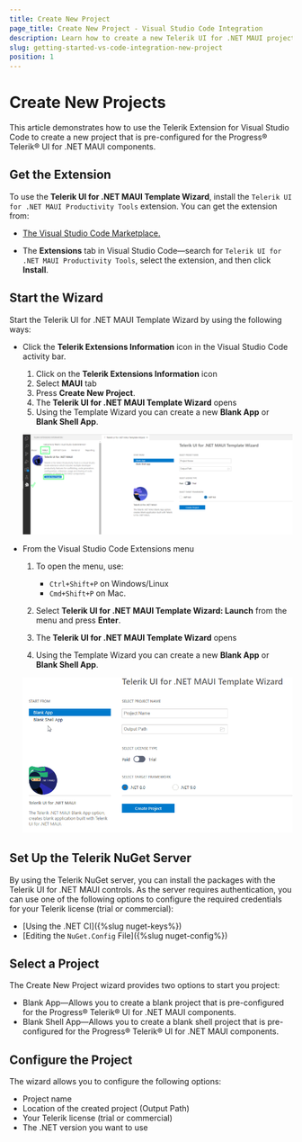```yaml
---
title: Create New Project
page_title: Create New Project - Visual Studio Code Integration
description: Learn how to create a new Telerik UI for .NET MAUI project with our Visual Studio Code Templates.
slug: getting-started-vs-code-integration-new-project
position: 1
---
```


# Create New Projects

This article demonstrates how to use the Telerik Extension for Visual Studio Code to create a new project that is pre-configured for the Progress&reg; Telerik&reg; UI for .NET MAUI components.

## Get the Extension

To use the **Telerik UI for .NET MAUI Template Wizard**, install the `Telerik UI for .NET MAUI Productivity Tools` extension. You can get the extension from:

* <a href="https://marketplace.visualstudio.com/items?itemName=TelerikInc.telerik-maui-productivity-tools" target="_blank">The Visual Studio Code Marketplace.</a>

* The **Extensions** tab in Visual Studio Code&mdash;search for `Telerik UI for .NET MAUI Productivity Tools`, select the extension, and then click **Install**.

## Start the Wizard

Start the Telerik UI for .NET MAUI Template Wizard by using the following ways:

* Click the **Telerik Extensions Information** icon in the Visual Studio Code activity bar.

    1. Click on the **Telerik Extensions Information** icon
    1. Select **MAUI** tab
    1. Press **Create New Project**.
    1. The **Telerik UI for .NET MAUI Template Wizard** opens
    1. Using the Template Wizard you can create a new **Blank App** or **Blank Shell App**.

    ![Telerik UI for .NET MAUI VS Code Extension](images/telerik-vs-code-extension.png)

* From the Visual Studio Code Extensions menu

    1. To open the menu, use:
        - `Ctrl+Shift+P` on Windows/Linux
        - `Cmd+Shift+P` on Mac.

    1. Select **Telerik UI for .NET MAUI Template Wizard: Launch** from the menu and press **Enter**. 
    1. The **Telerik UI for .NET MAUI Template Wizard** opens
    1. Using the Template Wizard you can create a new **Blank App** or **Blank Shell App**.

    ![Telerik UI for .NET MAUI VS Code snippets](images/MauiTemplateWizard.gif)

## Set Up the Telerik NuGet Server

By using the Telerik NuGet server, you can install the packages with the Telerik UI for .NET MAUI controls. As the server requires authentication, you can use one of the following options to configure the required credentials for your Telerik license (trial or commercial):

* [Using the .NET CI]({%slug nuget-keys%})
* [Editing the `NuGet.Config` File]({%slug nuget-config%})

## Select a Project

The Create New Project wizard provides two options to start you project:

 -  Blank App&mdash;Allows you to create a blank project that is pre-configured for the Progress® Telerik® UI for .NET MAUI components.
 -  Blank Shell App&mdash;Allows you to create a blank shell project that is pre-configured for the Progress® Telerik® UI for .NET MAUI components.

## Configure the Project

The wizard allows you to configure the following options:

  - Project name
  - Location of the created project (Output Path)
  - Your Telerik license (trial or commercial)
  - The .NET version you want to use